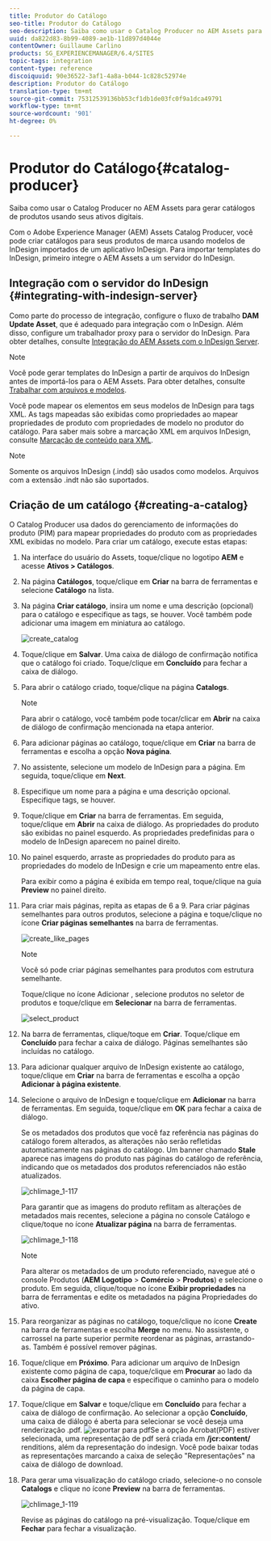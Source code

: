 ```yaml
---
title: Produtor do Catálogo
seo-title: Produtor do Catálogo
seo-description: Saiba como usar o Catalog Producer no AEM Assets para gerar catálogos de produtos usando seus ativos digitais.
uuid: da822d83-8b99-4089-ae1b-11d897d4044e
contentOwner: Guillaume Carlino
products: SG_EXPERIENCEMANAGER/6.4/SITES
topic-tags: integration
content-type: reference
discoiquuid: 90e36522-3af1-4a8a-b044-1c828c52974e
description: Produtor do Catálogo
translation-type: tm+mt
source-git-commit: 75312539136bb53cf1db1de03fc0f9a1dca49791
workflow-type: tm+mt
source-wordcount: '901'
ht-degree: 0%

---
```



# Produtor do Catálogo{#catalog-producer}

Saiba como usar o Catalog Producer no AEM Assets para gerar catálogos de produtos usando seus ativos digitais.

Com o Adobe Experience Manager (AEM) Assets Catalog Producer, você pode criar catálogos para seus produtos de marca usando modelos de InDesign importados de um aplicativo InDesign. Para importar templates do InDesign, primeiro integre o AEM Assets a um servidor do InDesign.

## Integração com o servidor do InDesign {#integrating-with-indesign-server}

Como parte do processo de integração, configure o fluxo de trabalho **DAM Update Asset**, que é adequado para integração com o InDesign. Além disso, configure um trabalhador proxy para o servidor do InDesign. Para obter detalhes, consulte [Integração do AEM Assets com o InDesign Server](/help/assets/indesign.md).

>[!NOTE]
>
>Você pode gerar templates do InDesign a partir de arquivos do InDesign antes de importá-los para o AEM Assets. Para obter detalhes, consulte [Trabalhar com arquivos e modelos](https://helpx.adobe.com/indesign/using/files-templates.html).
>
>Você pode mapear os elementos em seus modelos de InDesign para tags XML. As tags mapeadas são exibidas como propriedades ao mapear propriedades de produto com propriedades de modelo no produtor do catálogo. Para saber mais sobre a marcação XML em arquivos InDesign, consulte [Marcação de conteúdo para XML](https://helpx.adobe.com/indesign/using/tagging-content-xml.html).

>[!NOTE]
>
>Somente os arquivos InDesign (.indd) são usados como modelos. Arquivos com a extensão .indt não são suportados.

## Criação de um catálogo {#creating-a-catalog}

O Catalog Producer usa dados do gerenciamento de informações do produto (PIM) para mapear propriedades do produto com as propriedades XML exibidas no modelo. Para criar um catálogo, execute estas etapas:

1. Na interface do usuário do Assets, toque/clique no logotipo **AEM** e acesse **Ativos > Catálogos**.
1. Na página **Catálogos**, toque/clique em **Criar** na barra de ferramentas e selecione **Catálogo** na lista.
1. Na página **Criar catálogo**, insira um nome e uma descrição (opcional) para o catálogo e especifique as tags, se houver. Você também pode adicionar uma imagem em miniatura ao catálogo.

   ![create_catalog](assets/create_catalog.png)

1. Toque/clique em **Salvar**. Uma caixa de diálogo de confirmação notifica que o catálogo foi criado. Toque/clique em **Concluído** para fechar a caixa de diálogo.
1. Para abrir o catálogo criado, toque/clique na página **Catalogs**.

   >[!NOTE]
   >
   >Para abrir o catálogo, você também pode tocar/clicar em **Abrir** na caixa de diálogo de confirmação mencionada na etapa anterior.

1. Para adicionar páginas ao catálogo, toque/clique em **Criar** na barra de ferramentas e escolha a opção **Nova página**.
1. No assistente, selecione um modelo de InDesign para a página. Em seguida, toque/clique em **Next**.
1. Especifique um nome para a página e uma descrição opcional. Especifique tags, se houver.
1. Toque/clique em **Criar** na barra de ferramentas. Em seguida, toque/clique em **Abrir** na caixa de diálogo. As propriedades do produto são exibidas no painel esquerdo. As propriedades predefinidas para o modelo de InDesign aparecem no painel direito.
1. No painel esquerdo, arraste as propriedades do produto para as propriedades do modelo de InDesign e crie um mapeamento entre elas.

   Para exibir como a página é exibida em tempo real, toque/clique na guia **Preview** no painel direito.

1. Para criar mais páginas, repita as etapas de 6 a 9. Para criar páginas semelhantes para outros produtos, selecione a página e toque/clique no ícone **Criar páginas semelhantes** na barra de ferramentas.

   ![create_like_pages](assets/create_similar_pages.png)

   >[!NOTE]
   >
   >Você só pode criar páginas semelhantes para produtos com estrutura semelhante.

   Toque/clique no ícone Adicionar , selecione produtos no seletor de produtos e toque/clique em **Selecionar** na barra de ferramentas.

   ![select_product](assets/select_product.png)

1. Na barra de ferramentas, clique/toque em **Criar**. Toque/clique em **Concluído** para fechar a caixa de diálogo. Páginas semelhantes são incluídas no catálogo.
1. Para adicionar qualquer arquivo de InDesign existente ao catálogo, toque/clique em **Criar** na barra de ferramentas e escolha a opção **Adicionar à página existente**.
1. Selecione o arquivo de InDesign e toque/clique em **Adicionar** na barra de ferramentas. Em seguida, toque/clique em **OK** para fechar a caixa de diálogo.

   Se os metadados dos produtos que você faz referência nas páginas do catálogo forem alterados, as alterações não serão refletidas automaticamente nas páginas do catálogo. Um banner chamado **Stale** aparece nas imagens do produto nas páginas do catálogo de referência, indicando que os metadados dos produtos referenciados não estão atualizados.

   ![chlimage_1-117](assets/chlimage_1-117.png)

   Para garantir que as imagens do produto reflitam as alterações de metadados mais recentes, selecione a página no console Catálogo e clique/toque no ícone **Atualizar página** na barra de ferramentas.

   ![chlimage_1-118](assets/chlimage_1-118.png)

   >[!NOTE]
   >
   >Para alterar os metadados de um produto referenciado, navegue até o console Produtos (**AEM Logotipo** > **Comércio** > **Produtos**) e selecione o produto. Em seguida, clique/toque no ícone **Exibir propriedades** na barra de ferramentas e edite os metadados na página Propriedades do ativo.

1. Para reorganizar as páginas no catálogo, toque/clique no ícone **Create** na barra de ferramentas e escolha **Merge** no menu. No assistente, o carrossel na parte superior permite reordenar as páginas, arrastando-as. Também é possível remover páginas.

1. Toque/clique em **Próximo**. Para adicionar um arquivo de InDesign existente como página de capa, toque/clique em **Procurar** ao lado da caixa **Escolher página de capa** e especifique o caminho para o modelo da página de capa.
1. Toque/clique em **Salvar** e toque/clique em **Concluído** para fechar a caixa de diálogo de confirmação.
Ao selecionar a opção **Concluído**, uma caixa de diálogo é aberta para selecionar se você deseja uma renderização .pdf.
   ![exportar para ](assets/CatalogPDF.png)
pdfSe a opção Acrobat(PDF) estiver selecionada, uma representação de pdf será criada em   **/jcr:content/** renditions, além da representação do indesign. Você pode baixar todas as representações marcando a caixa de seleção &quot;Representações&quot; na caixa de diálogo de download.

1. Para gerar uma visualização do catálogo criado, selecione-o no console **Catalogs** e clique no ícone **Preview** na barra de ferramentas.

   ![chlimage_1-119](assets/chlimage_1-119.png)

   Revise as páginas do catálogo na pré-visualização. Toque/clique em **Fechar** para fechar a visualização.

